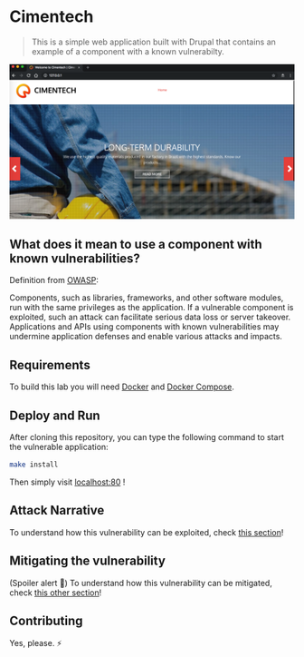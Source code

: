 # Cimentech
 > This is a simple web application built with Drupal that contains an example of a component with a known vulnerabilty.

<p align="center">
 <img width="560" height="" src="docs/attack1.png">
</p>

## What does it mean to use a component with known vulnerabilities?

Definition from [OWASP](https://www.owasp.org/images/7/72/OWASP_Top_10-2017_%28en%29.pdf.pdf):

Components, such as libraries, frameworks, and other software modules, run with the same privileges as the application. If a vulnerable component is exploited, such an attack can facilitate serious data loss or server takeover. Applications and APIs using components with known vulnerabilities may undermine application defenses and enable various attacks and impacts.

## Requirements

To build this lab you will need [Docker][Docker Install] and [Docker Compose][Docker Compose Install].

## Deploy and Run

After cloning this repository, you can type the following command to start the vulnerable application:

```sh
make install
```

Then simply visit [localhost:80][App] !

## Attack Narrative

To understand how this vulnerability can be exploited, check [this section]!

## Mitigating the vulnerability

(Spoiler alert 🧐) To understand how this vulnerability can be mitigated, check [this other section](https://github.com/globocom/secDevLabs/pulls?q=is%3Apr+label%3AA9-OWASP-2017+label%3A%22mitigation+solution+%F0%9F%94%92%22)!

## Contributing

Yes, please. :zap:

[Docker Install]:  https://docs.docker.com/install/
[Docker Compose Install]: https://docs.docker.com/compose/install/
[App]: http://127.0.0.1:80/
[this section]: docs/ATTACK.md
